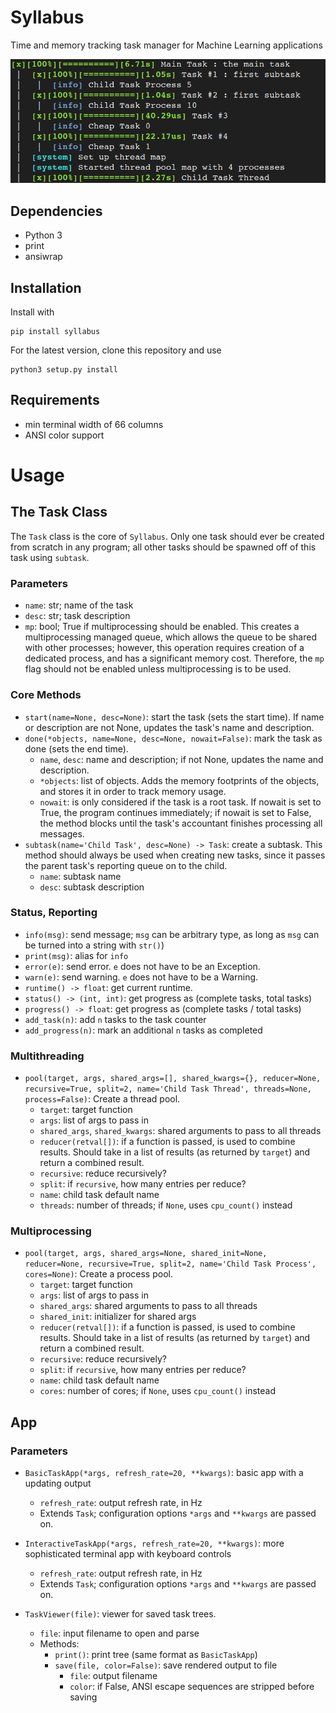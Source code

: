 # Syllabus
Time and memory tracking task manager for Machine Learning applications

![](https://github.com/thetianshuhuang/syllabus/blob/master/basic.png)

## Dependencies
- Python 3
- print
- ansiwrap

## Installation
Install with
```shell
pip install syllabus
```

For the latest version, clone this repository and use
```shell
python3 setup.py install
```

## Requirements
- min terminal width of 66 columns
- ANSI color support

# Usage

## The Task Class
The ```Task``` class is the core of ```Syllabus```. Only one task should ever be created from scratch in any program; all other tasks should be spawned off of this task using ```subtask```.

### Parameters
- ```name```: str; name of the task
- ```desc```: str; task description
- ```mp```: bool; True if multiprocessing should be enabled. This creates a multiprocessing managed queue, which allows the queue to be shared with other processes; however, this operation requires creation of a dedicated process, and has a significant memory cost. Therefore, the ```mp``` flag should not be enabled unless multiprocessing is to be used.

### Core Methods
- ```start(name=None, desc=None)```: start the task (sets the start time). If name or description are not None, updates the task's name and description.
- ```done(*objects, name=None, desc=None, nowait=False)```: mark the task as done (sets the end time).
	- ```name```, ```desc```: name and description; if not None, updates the name and description.
	- ```*objects```: list of objects. Adds the memory footprints of the objects, and stores it in order to track memory usage.
	- ```nowait```: is only considered if the task is a root task. If nowait is set to True, the program continues immediately; if nowait is set to False, the method blocks until the task's accountant finishes processing all messages.
- ```subtask(name='Child Task', desc=None) -> Task```: create a subtask. This method should always be used when creating new tasks, since it passes the parent task's reporting queue on to the child.
	- ```name```: subtask name
	- ```desc```: subtask description

### Status, Reporting
- ```info(msg)```: send message; ```msg``` can be arbitrary type, as long as ```msg``` can be turned into a string with ```str()```)
- ```print(msg)```: alias for ```info```
- ```error(e)```: send error. ```e``` does not have to be an Exception.
- ```warn(e)```: send warning. ```e``` does not have to be a Warning.
- ```runtime() -> float```: get current runtime.
- ```status() -> (int, int)```: get progress as (complete tasks, total tasks)
- ```progress() -> float```: get progress as (complete tasks / total tasks)
- ```add_task(n)```: add ```n``` tasks to the task counter
- ```add_progress(n)```: mark an additional ```n``` tasks as completed

### Multithreading
- ```pool(target, args, shared_args=[], shared_kwargs={}, reducer=None, recursive=True, split=2, name='Child Task Thread', threads=None, process=False)```: Create a thread pool.
	- ```target```: target function
	- ```args```: list of args to pass in
	- ```shared_args```, ```shared_kwargs```: shared arguments to pass to all threads
	- ```reducer(retval[])```: if a function is passed, is used to combine results. Should take in a list of results (as returned by ```target```) and return a combined result.
	- ```recursive```: reduce recursively?
	- ```split```: if ```recursive```, how many entries per reduce?
	- ```name```: child task default name
	- ```threads```: number of threads; if ```None```, uses ```cpu_count()``` instead

### Multiprocessing
- ```pool(target, args, shared_args=None, shared_init=None, reducer=None, recursive=True, split=2, name='Child Task Process', cores=None)```: Create a process pool.
	- ```target```: target function
	- ```args```: list of args to pass in
	- ```shared_args```: shared arguments to pass to all threads
	- ```shared_init```: initializer for shared args
	- ```reducer(retval[])```: if a function is passed, is used to combine results. Should take in a list of results (as returned by ```target```) and return a combined result.
	- ```recursive```: reduce recursively?
	- ```split```: if ```recursive```, how many entries per reduce?
	- ```name```: child task default name
	- ```cores```: number of cores; if ```None```, uses ```cpu_count()``` instead

## App

### Parameters
- ```BasicTaskApp(*args, refresh_rate=20, **kwargs)```: basic app with a updating output
	- ```refresh_rate```: output refresh rate, in Hz
	- Extends ```Task```; configuration options ```*args``` and ```**kwargs``` are passed on.

- ```InteractiveTaskApp(*args, refresh_rate=20, **kwargs)```: more sophisticated terminal app with keyboard controls
	- ```refresh_rate```: output refresh rate, in Hz
	- Extends ```Task```; configuration options ```*args``` and ```**kwargs``` are passed on.

- ```TaskViewer(file)```: viewer for saved task trees.
	- ```file```: input filename to open and parse
	- Methods:
		- ```print()```: print tree (same format as ```BasicTaskApp```)
		- ```save(file, color=False)```: save rendered output to file
			- ```file```: output filename
			- ```color```: if False, ANSI escape sequences are stripped before saving 
